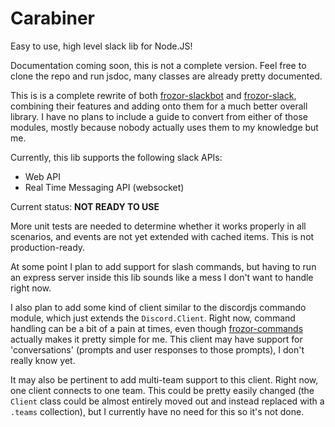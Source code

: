 # Carabiner

Easy to use, high level slack lib for Node.JS!

Documentation coming soon, this is not a complete version. Feel free to clone the repo and run jsdoc, many classes are already pretty documented.

This is is a complete rewrite of both [frozor-slackbot](https://github.com/ArcticZeroo/frozor-slackbot) and [frozor-slack](https://github.com/ArcticZeroo/frozor-slack), combining their features and adding onto them for a much better overall library. I have no plans to include a guide to convert from either of those modules, mostly because nobody actually uses them to my knowledge but me. 

Currently, this lib supports the following slack APIs:
* Web API
* Real Time Messaging API (websocket)

Current status: **NOT READY TO USE**

More unit tests are needed to determine whether it works properly in all scenarios, and events are not yet extended with cached items. This is not production-ready.

At some point I plan to add support for slash commands, but having to run an express server inside this lib sounds like a mess I don't want to handle right now.

I also plan to add some kind of client similar to the discordjs commando module, which just extends the `Discord.Client`. Right now, command handling can be a bit of a pain at times, even though [frozor-commands](https://github.com/ArcticZeroo/frozor-commands) actually makes it pretty simple for me. This client may have support for 'conversations' (prompts and user responses to those prompts), I don't really know yet. 

It may also be pertinent to add multi-team support to this client. Right now, one client connects to one team. This could be pretty easily changed (the `Client` class could be almost entirely moved out and instead replaced with a `.teams` collection), but I currently have no need for this so it's not done.